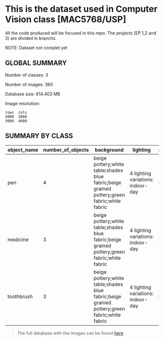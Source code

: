 # This is the dataset used in Computer Vision class [MAC5768/USP]

All the code produced will be focused in this repo. The projects (EP 1,2 and 3) are divided in branchs.

NOTE: Dataset not complet yet

## GLOBAL SUMMARY

Number of classes: 3

Number of images: 360

Database size: 614.403 MB

Image resolution:

    rows  cols
    4000  3000
    3000  4000

## SUMMARY BY CLASS

|object_name|number_of_objects|background|lighting|number_of_repetions|number_of_samples|
|-----------|-----------------|----------|--------|-------------------|-----------------|
|pen|4|beige pottery;white table;shades blue fabric;beige grained pottery;green fabric;white fabric|4 lighting variations: indoor-day| indoor-night| outdoor-day| outdoor-night|3|144|
|medicine|3|beige pottery;white table;shades blue fabric;beige grained pottery;green fabric;white fabric|4 lighting variations: indoor-day| indoor-night| outdoor-day| outdoor-night|3|108|
|toothbrush|3|beige pottery;white table;shades blue fabric;beige grained pottery;green fabric;white fabric|4 lighting variations: indoor-day| indoor-night| outdoor-day| outdoor-night|3|108|




>The full database with the images can be found [here](https://drive.google.com/drive/folders/1GJD9P-zUVVOHRNSenVLbm_XS1joCXYm-?usp=sharing)